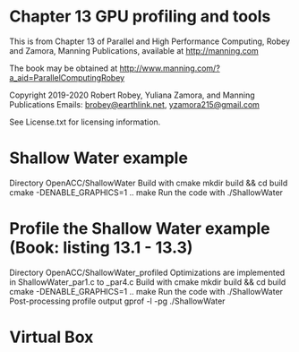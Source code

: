 # Chapter 13 GPU profiling and tools
This is from Chapter 13 of Parallel and High Performance Computing, Robey and Zamora,
Manning Publications, available at http://manning.com

The book may be obtained at
   http://www.manning.com/?a_aid=ParallelComputingRobey

Copyright 2019-2020 Robert Robey, Yuliana Zamora, and Manning Publications
Emails: brobey@earthlink.net, yzamora215@gmail.com

See License.txt for licensing information.

# Shallow Water example
   Directory OpenACC/ShallowWater
   Build with cmake
      mkdir build && cd build
      cmake -DENABLE_GRAPHICS=1 ..
      make
   Run the code with
      ./ShallowWater

# Profile the Shallow Water example (Book: listing 13.1 - 13.3)
   Directory OpenACC/ShallowWater_profiled
   Optimizations are implemented in ShallowWater_par1.c to _par4.c
   Build with cmake
      mkdir build && cd build
      cmake -DENABLE_GRAPHICS=1 ..
      make
   Run the code with
      ./ShallowWater
   Post-processing profile output
      gprof -l -pg ./ShallowWater

# Virtual Box
  
